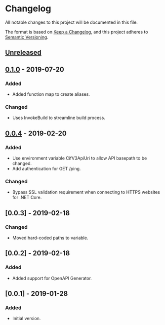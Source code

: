 # Changelog

All notable changes to this project will be documented in this file.

The format is based on [Keep a Changelog](https://keepachangelog.com/en/1.0.0/),
and this project adheres to [Semantic Versioning](https://semver.org/spec/v2.0.0.html).

## [Unreleased]

## [0.1.0] - 2019-07-20

### Added

- Added function map to create aliases.

### Changed

- Uses InvokeBuild to streamline build process.

## [0.0.4] - 2019-02-20

### Added

- Use environment variable CifV3ApiUri to allow API basepath to be changed.
- Add authentication for GET /ping.

### Changed

- Bypass SSL validation requirement when connecting to HTTPS websites for .NET Core.

## [0.0.3] - 2019-02-18

### Changed

- Moved hard-coded paths to variable.

## [0.0.2] - 2019-02-18

### Added

- Added support for OpenAPI Generator.

## [0.0.1] - 2019-01-28

### Added

- Initial version.

[Unreleased]: https://github.com/dindoliboon/cifv3-sdk-ps/compare/v0.1.0...HEAD
[0.1.0]: https://github.com/dindoliboon/cifv3-sdk-ps/compare/v0.0.4..v1.0.0
[0.0.4]: https://github.com/dindoliboon/cifv3-sdk-ps/releases/tag/v0.0.4
